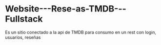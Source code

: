 # Website---Rese-as-TMDB---Fullstack
Es un sitio conectado a la api de TMDB para consumo en un rest con login, usuarios, reseñas
